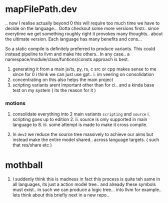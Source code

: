# mapFilePath.dev
.. 
now I realise actually beyond 0 this will require too much time we have to decide on the language... Gotta checkout some more versions firstr.. since everytime we get something roughly right it provokes many thoughts.. about the ultimate version. Each language has many benefits and cons... 

So a static compile is definitely preferred to produce variants. This could instead pipeline to llvm and make hte others.. 
In any case.. a namespace/module/class/funtions/consts approach is best.

1. generating it from a main js/ts, py, rs, c src or cpp makes sense to me since for 0 i think we can just use gpt.. 
  i. im veering on consolidation
2. concentrating on this also helps the main project
3. scripting variants arent important other than for ci.. and a kinda base test on my system ( its the reason for it ) 

### motions
1. consolidate everything into 2 main variants `scripting` and `source`
  i. scripting goes up to edition 2. 
  ii. source is only supported in main language to 8.
  iii. some attempt is made to make it cross compile.

2. In `dev2` we reduce the source tree massively to achieve our aims but instead make the entire model shared.. across language targets. ( such that res/share etc ) 



# mothball

1. I suddenly think this is madness in fact this process is quite teh same in all languages, its just a action model tree.. and already these symbols must exist.. in such we can produce a logic tree... into llvm for example.. lets think about this briefly next in a new repo.. 
